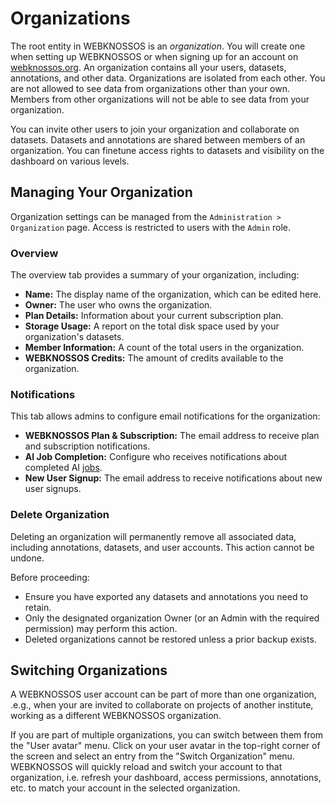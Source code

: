 # Organizations

The root entity in WEBKNOSSOS is an *organization*.
You will create one when setting up WEBKNOSSOS or when signing up for an account on [webknossos.org](https://webknossos.org).
An organization contains all your users, datasets, annotations, and other data.
Organizations are isolated from each other.
You are not allowed to see data from organizations other than your own. 
Members from other organizations will not be able to see data from your organization.

You can invite other users to join your organization and collaborate on datasets. Datasets and annotations are shared between members of an organization. You can finetune access rights to datasets and visibility on the dashboard on various levels.

## Managing Your Organization

Organization settings can be managed from the `Administration > Organization` page. Access is restricted to users with the `Admin` role.

### Overview

The overview tab provides a summary of your organization, including:

- **Name:** The display name of the organization, which can be edited here.
- **Owner:** The user who owns the organization.
- **Plan Details:** Information about your current subscription plan.
- **Storage Usage:** A report on the total disk space used by your organization's datasets.
- **Member Information:** A count of the total users in the organization.
- **WEBKNOSSOS Credits:** The amount of credits available to the organization.

### Notifications

This tab allows admins to configure email notifications for the organization:

- **WEBKNOSSOS Plan & Subscription:** The email address to receive plan and subscription notifications.
- **AI Job Completion:** Configure who receives notifications about completed AI [jobs](../automation/jobs.md).
- **New User Signup:** The email address to receive notifications about new user signups.

### Delete Organization

Deleting an organization will permanently remove all associated data, including annotations, datasets, and user accounts. This action cannot be undone.

Before proceeding:  

- Ensure you have exported any datasets and annotations you need to retain.  
- Only the designated organization Owner (or an Admin with the required permission) may perform this action.  
- Deleted organizations cannot be restored unless a prior backup exists.  

## Switching Organizations
A WEBKNOSSOS user account can be part of more than one organization, .e.g., when your are invited to collaborate on projects of another institute, working as a different WEBKNOSSOS organization.

If you are part of multiple organizations, you can switch between them from the "User avatar" menu. 
Click on your user avatar in the top-right corner of the screen and select an entry from the "Switch Organization" menu.
WEBKNOSSOS will quickly reload and switch your account to that organization, i.e. refresh your dashboard, access permissions, annotations, etc. to match your account in the selected organization.
